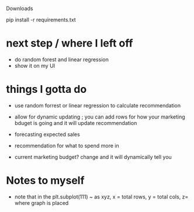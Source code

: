 Downloads

pip install -r requirements.txt 


# next step / where I left off
- do random forest and linear regression 
- show it on my UI


# things I gotta do
- use random forrest or linear regression to calculate recommendation
- allow for dynamic updating ; you can add rows for how your marketing bduget is going and it will update recommendation
- forecasting expected sales
- recommendation for what to spend more in 

- current marketing budget? change and it will dynamically tell you


# Notes to myself
- note that in the plt.subplot(111) ~ as xyz, x = total rows, y = total cols, z= where graph is placed 